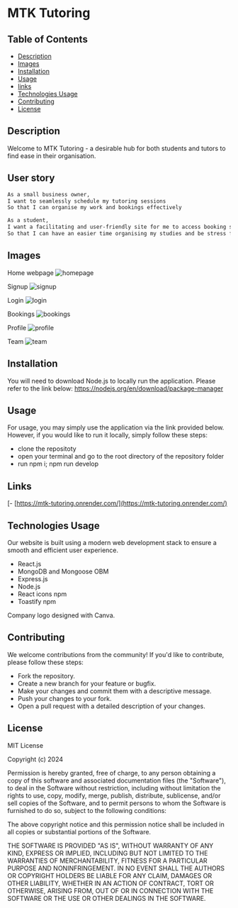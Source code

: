 # MTK Tutoring

## Table of Contents

- [Description](#Description)
- [Images](#images)
- [Installation](#installation)
- [Usage](#Usage)
- [links](#links)
- [Technologies Usage](#technologies-usage)
- [Contributing](#contributing)
- [License](#license)

## Description
Welcome to MTK Tutoring - a desirable hub for both students and tutors to find ease in their organisation. 


## User story
```md
As a small business owner,
I want to seamlessly schedule my tutoring sessions
So that I can organise my work and bookings effectively

As a student,
I want a facilitating and user-friendly site for me to access booking sessions, homework, and payment plans
So that I can have an easier time organising my studies and be stress free.
```


## Images 

Home webpage
![homepage](https://github.com/user-attachments/assets/36de2bac-bd0e-4c6c-be7f-4ce6870246ea)

Signup
![signup](https://github.com/user-attachments/assets/1f7b5d6f-ca63-4c83-938a-fd16082c3525)

Login
![login](https://github.com/user-attachments/assets/a0a063ba-363c-44e9-a132-bd455d8b2e82)

Bookings
![bookings](https://github.com/user-attachments/assets/e94feea8-007a-4ab9-acfd-7d7f78b942c8)

Profile
![profile](https://github.com/user-attachments/assets/6a0a7d69-096b-40e0-a37b-232b09b1d270)

Team
![team](https://github.com/user-attachments/assets/e57b4982-2bbe-497a-b9c4-61bc6fc8ae73)


## Installation
You will need to download Node.js to locally run the application. Please refer to the link below:
https://nodejs.org/en/download/package-manager


## Usage 
For usage, you may simply use the application via the link provided below. However, if you would like to run it locally, simply follow these steps:

- clone the repositoty
- open your terminal and go to the root directory of the repository folder
- run npm i; npm run develop 


## Links 
[- [https://mtk-tutoring.onrender.com/](https://mtk-tutoring.onrender.com/)


## Technologies Usage
Our website is built using a modern web development stack to ensure a smooth and efficient user experience.
- React.js
- MongoDB and Mongoose OBM
- Express.js
- Node.js
- React icons npm
- Toastify npm

Company logo designed with Canva.


## Contributing
We welcome contributions from the community! If you'd like to contribute, please follow these steps:

- Fork the repository.
- Create a new branch for your feature or bugfix.
- Make your changes and commit them with a descriptive message.
- Push your changes to your fork.
- Open a pull request with a detailed description of your changes.


## License
MIT License

Copyright (c) 2024 

Permission is hereby granted, free of charge, to any person obtaining a copy of this software and associated documentation files (the "Software"), to deal in the Software without restriction, including without limitation the rights to use, copy, modify, merge, publish, distribute, sublicense, and/or sell copies of the Software, and to permit persons to whom the Software is furnished to do so, subject to the following conditions:

The above copyright notice and this permission notice shall be included in all copies or substantial portions of the Software.

THE SOFTWARE IS PROVIDED "AS IS", WITHOUT WARRANTY OF ANY KIND, EXPRESS OR IMPLIED, INCLUDING BUT NOT LIMITED TO THE WARRANTIES OF MERCHANTABILITY, FITNESS FOR A PARTICULAR PURPOSE AND NONINFRINGEMENT. IN NO EVENT SHALL THE AUTHORS OR COPYRIGHT HOLDERS BE LIABLE FOR ANY CLAIM, DAMAGES OR OTHER LIABILITY, WHETHER IN AN ACTION OF CONTRACT, TORT OR OTHERWISE, ARISING FROM, OUT OF OR IN CONNECTION WITH THE SOFTWARE OR THE USE OR OTHER DEALINGS IN THE SOFTWARE.
